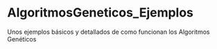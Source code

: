 # AlgoritmosGeneticos_Ejemplos
Unos ejemplos básicos y detallados de como funcionan los Algoritmos Genéticos
